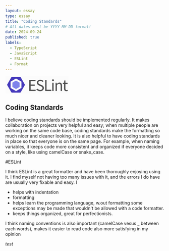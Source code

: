 ```yaml
---
layout: essay
type: essay
title: "Coding Standards"
# All dates must be YYYY-MM-DD format!
date: 2024-09-24
published: true
labels:
  - TypeScript
  - JavaScript
  - ESLint
  - Format
---
```


<img width="200px" class="rounded float-start pe-4" src="../img/essays/eslintLogo.png">

<!--
I, on the other hand, think that if you can only implement one software engineering technique to improve quality, it should be coding standards. Indeed, I believe some coding standards can actually help you learn a programming language. Do you agree?

After your first week of using ESLint with VSCode, what are your impressions? Are you finding that getting rid of all the ESLint errors is painful, or useful, or both, or something else entirely?

Write an interesting, informative essay on coding standards that addresses some or all of the above questions, or goes in a different direction entirely regarding coding standards. Make sure it provides your personal perspective and useful insights.
-->
## Coding Standards

I believe coding standards should be implemented regularly. It makes collaboration on projects very helpful and easy; when multiple people are working on the same code base, coding standards make the formatting so much nicer and cleaner looking. It is also helpful to have coding standards in place so that everyone is on the same page. For example, when naming variables, it keeps code more consistent and organized if everyone decided on a style, like using camelCase or snake_case. 

#ESLint

I think ESLint is a great formatter and have been thoroughly enjoying using it. I find myself not having too many issues with it, and the errors I do have are usually very fixable and easy. I 

- helps with indentation
- formatting
- helps learn the programming language, w.out formatting some exceptions may be made that wouldn't be allowed with a code formatter.
- keeps things organized, great for perfectionists.


I think naming conventions is also important (camelCase vesus _ between each words), makes it easier to read code also more satisfying in my opinion



*test*

